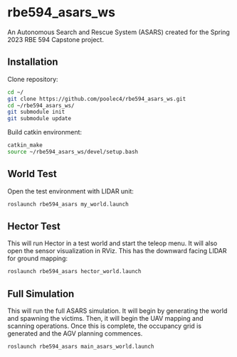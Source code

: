 # rbe594_asars_ws

An Autonomous Search and Rescue System (ASARS) created for the Spring 2023 RBE 594 Capstone project.

## Installation

Clone repository:
```bash
cd ~/
git clone https://github.com/poolec4/rbe594_asars_ws.git
cd ~/rbe594_asars_ws/
git submodule init
git submodule update
```

Build catkin environment:
```bash
catkin_make 
source ~/rbe594_asars_ws/devel/setup.bash
```

## World Test

Open the test environment with LIDAR unit:
```bash
roslaunch rbe594_asars my_world.launch
```

## Hector Test

This will run Hector in a test world and start the teleop menu. It will also open the sensor visualization in RViz. This has the downward facing LIDAR for ground mapping:
```bash
roslaunch rbe594_asars hector_world.launch
```

## Full Simulation

This will run the full ASARS simulation. It will begin by generating the world and spawning the victims. Then, it will begin the UAV mapping and scanning operations. Once this is complete, the occupancy grid is generated and the AGV planning commences.
```bash
roslaunch rbe594_asars main_asars_world.launch
```
